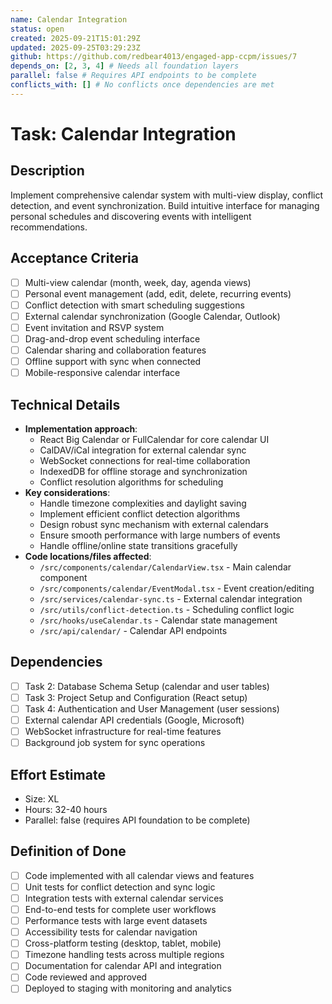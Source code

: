 ```yaml
---
name: Calendar Integration
status: open
created: 2025-09-21T15:01:29Z
updated: 2025-09-25T03:29:23Z
github: https://github.com/redbear4013/engaged-app-ccpm/issues/7
depends_on: [2, 3, 4] # Needs all foundation layers
parallel: false # Requires API endpoints to be complete
conflicts_with: [] # No conflicts once dependencies are met
---
```


# Task: Calendar Integration

## Description

Implement comprehensive calendar system with multi-view display, conflict detection, and event synchronization. Build intuitive interface for managing personal schedules and discovering events with intelligent recommendations.

## Acceptance Criteria

- [ ] Multi-view calendar (month, week, day, agenda views)
- [ ] Personal event management (add, edit, delete, recurring events)
- [ ] Conflict detection with smart scheduling suggestions
- [ ] External calendar synchronization (Google Calendar, Outlook)
- [ ] Event invitation and RSVP system
- [ ] Drag-and-drop event scheduling interface
- [ ] Calendar sharing and collaboration features
- [ ] Offline support with sync when connected
- [ ] Mobile-responsive calendar interface

## Technical Details

- **Implementation approach**:
  - React Big Calendar or FullCalendar for core calendar UI
  - CalDAV/iCal integration for external calendar sync
  - WebSocket connections for real-time collaboration
  - IndexedDB for offline storage and synchronization
  - Conflict resolution algorithms for scheduling
- **Key considerations**:
  - Handle timezone complexities and daylight saving
  - Implement efficient conflict detection algorithms
  - Design robust sync mechanism with external calendars
  - Ensure smooth performance with large numbers of events
  - Handle offline/online state transitions gracefully
- **Code locations/files affected**:
  - `/src/components/calendar/CalendarView.tsx` - Main calendar component
  - `/src/components/calendar/EventModal.tsx` - Event creation/editing
  - `/src/services/calendar-sync.ts` - External calendar integration
  - `/src/utils/conflict-detection.ts` - Scheduling conflict logic
  - `/src/hooks/useCalendar.ts` - Calendar state management
  - `/src/api/calendar/` - Calendar API endpoints

## Dependencies

- [ ] Task 2: Database Schema Setup (calendar and user tables)
- [ ] Task 3: Project Setup and Configuration (React setup)
- [ ] Task 4: Authentication and User Management (user sessions)
- [ ] External calendar API credentials (Google, Microsoft)
- [ ] WebSocket infrastructure for real-time features
- [ ] Background job system for sync operations

## Effort Estimate

- Size: XL
- Hours: 32-40 hours
- Parallel: false (requires API foundation to be complete)

## Definition of Done

- [ ] Code implemented with all calendar views and features
- [ ] Unit tests for conflict detection and sync logic
- [ ] Integration tests with external calendar services
- [ ] End-to-end tests for complete user workflows
- [ ] Performance tests with large event datasets
- [ ] Accessibility tests for calendar navigation
- [ ] Cross-platform testing (desktop, tablet, mobile)
- [ ] Timezone handling tests across multiple regions
- [ ] Documentation for calendar API and integration
- [ ] Code reviewed and approved
- [ ] Deployed to staging with monitoring and analytics
